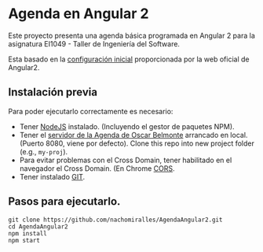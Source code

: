 # Agenda en Angular 2
Este proyecto presenta una agenda básica programada en Angular 2 para la asignatura  EI1049 - Taller de Ingeniería del Software.

Esta basado en la [configuración inicial](https://angular.io/docs/ts/latest/guide/setup.html) proporcionada por la web oficial de Angular2.
## Instalación previa
Para poder ejecutarlo correctamente es necesario:

* Tener [NodeJS](https://nodejs.org/es/) instalado. (Incluyendo el gestor de paquetes NPM).
* Tener el [servidor de la Agenda de Oscar Belmonte](https://github.com/TallerIngenieriaDelSoftware/EjemploREST) arrancado en local. (Puerto 8080, viene por defecto). 
Clone this repo into new project folder (e.g., `my-proj`).
* Para evitar problemas con el Cross Domain, tener habilitado en el navegador el Cross Domain. (En Chrome [CORS](https://chrome.google.com/webstore/detail/allow-control-allow-origi/nlfbmbojpeacfghkpbjhddihlkkiljbi).
* Tener instalado [GIT](https://git-scm.com/).

## Pasos para ejecutarlo.


```shell
git clone https://github.com/nachomiralles/AgendaAngular2.git
cd AgendaAngular2
npm install
npm start
```
